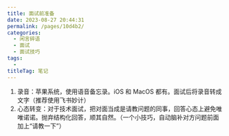 ```yaml
---
title: 面试前准备
date: 2023-08-27 20:44:31
permalink: /pages/10d4b2/
categories: 
  - 闲言碎语
  - 面试
  - 面试技巧
tags: 
  - 
titleTag: 笔记
---
```

1. 录音：苹果系统，使用语音备忘录。iOS 和 MacOS 都有。面试后将录音转成文字（推荐使用飞书妙计）
2. 心态转变：对于技术面试，把对面当成是请教问题的同事，回答心态上避免唯唯诺诺。抛弃结构化回答，顺其自然。（一个小技巧，自动脑补对方问题前面加上“请教一下”）